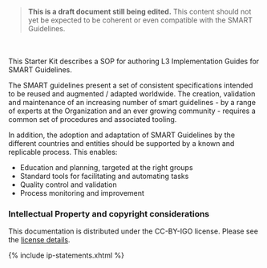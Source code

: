 <div>
<blockquote class="stu-note">
	<strong>This is a draft document still being edited.</strong>
	This content should not yet be expected to be coherent or even compatible with the SMART Guidelines.
</blockquote>
</div>


<br/> <br/> 
  This Starter Kit describes a SOP for authoring L3 Implementation Guides for SMART Guidelines.

  The SMART guidelines present a set of consistent specifications intended to be reused and augmented / adapted worldwide. The creation, validation and maintenance of an increasing number of smart guidelines - by a range of experts at the Organization and an ever growing community - requires a common set of procedures and associated tooling.

In addition, the adoption and adaptation of SMART Guidelines by the different countries and entities should be supported by a known and replicable process. This enables:
* Education and planning, targeted at the right groups
* Standard tools for facilitating and automating tasks
* Quality control and validation
* Process monitoring and improvement

### Intellectual Property and copyright considerations

This documentation is distributed under the CC-BY-IGO license. Please see the [license details](license.html).

{% include ip-statements.xhtml %}